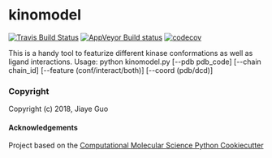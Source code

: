 kinomodel
==============================
[//]: # (Badges)
[![Travis Build Status](https://travis-ci.org/REPLACE_WITH_OWNER_ACCOUNT/kinomodel.png)](https://travis-ci.org/REPLACE_WITH_OWNER_ACCOUNT/kinomodel)
[![AppVeyor Build status](https://ci.appveyor.com/api/projects/status/REPLACE_WITH_APPVEYOR_LINK/branch/master?svg=true)](https://ci.appveyor.com/project/REPLACE_WITH_OWNER_ACCOUNT/kinomodel/branch/master)
[![codecov](https://codecov.io/gh/REPLACE_WITH_OWNER_ACCOUNT/kinomodel/branch/master/graph/badge.svg)](https://codecov.io/gh/REPLACE_WITH_OWNER_ACCOUNT/kinomodel/branch/master)

This is a handy tool to featurize different kinase conformations as well as ligand interactions.
Usage: python kinomodel.py [--pdb pdb_code] [--chain chain_id] [--feature (conf/interact/both)] [--coord (pdb/dcd)]

### Copyright

Copyright (c) 2018, Jiaye Guo


#### Acknowledgements
 
Project based on the 
[Computational Molecular Science Python Cookiecutter](https://github.com/molssi/cookiecutter-cms)
